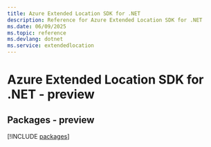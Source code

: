 ```yaml
---
title: Azure Extended Location SDK for .NET
description: Reference for Azure Extended Location SDK for .NET
ms.date: 06/09/2025
ms.topic: reference
ms.devlang: dotnet
ms.service: extendedlocation
---
```

# Azure Extended Location SDK for .NET - preview
## Packages - preview
[!INCLUDE [packages](extended-location-index.md)]